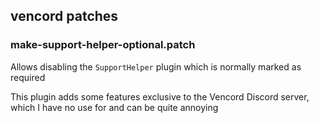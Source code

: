 ## vencord patches

### make-support-helper-optional.patch

Allows disabling the `SupportHelper` plugin which is normally marked as required

This plugin adds some features exclusive to the Vencord Discord server, which I have no use for and can be quite annoying